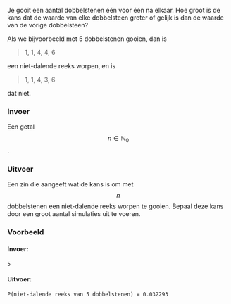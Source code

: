 Je gooit een aantal dobbelstenen één voor één na elkaar. Hoe groot is de kans dat de waarde van elke dobbelsteen groter of gelijk is dan de waarde van de vorige dobbelsteen?

Als we bijvoorbeeld met 5 dobbelstenen gooien, dan is

> 1, 1, 4, 4, 6
 
een niet-dalende reeks worpen, en is

> 1, 1, 4, 3, 6

dat niet.



### Invoer

Een getal $$n \in \mathbb{N}_0$$.

### Uitvoer

Een zin die aangeeft wat de kans is om met $$n$$ dobbelstenen een niet-dalende reeks worpen te gooien. Bepaal deze kans door een groot aantal simulaties uit te voeren.

### Voorbeeld

#### Invoer:

```
5
```

#### Uitvoer:

```
P(niet-dalende reeks van 5 dobbelstenen) = 0.032293
```
